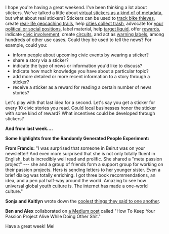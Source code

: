 I hope you're having a great weekend. I've been thinking a lot about stickers. We've talked a little about  [virtual stickers as a kind of of metadata](http://melodykramer.github.io/facebook-stickers-are-smart-for-metadata.md/), but what about real stickers? Stickers can be used to  [track bike thieves](http://antitheftdots.com/), create  [real-life geocaching trails](https://books.google.com/books?id=GsueBQAAQBAJ&pg=PA230&lpg=PA230&dq=stickers+civic+technology&source=bl&ots=ioLsU-5OVD&sig=9q604alZU-F48Q0Lm-rnRQtnLPs&hl=en&sa=X&ei=d0c9VafLMLeQsQT31IHgCw&ved=0CCQQ6AEwATgU#v=onepage&q=stickers%20civic%20technology&f=false), help  [cities collect trash](http://curbit.cityofboise.org/residential/trash-collection/overflow-stickers/), advocate for  [your political or social positions](http://www.nytimes.com/2010/06/06/magazine/06fob-consumed-t.html), label material, help  [target liquid](https://www.urinalfly.com/), offer  [rewards](http://www.wired.com/2011/04/science-helmet-stickers/), indicate  [civic involvement](http://www.mercurynews.com/my-town/ci_26811443/badge-pride-i-voted-stickers), create  [circuits](https://www.crowdsupply.com/chibitronics/circuit-stickers), and act as  [warning labels](http://www.tomscott.com/warnings/), among hundreds of other use cases.  Could they be used to tell the news? For example, could you:

- inform people about upcoming civic events by wearing a sticker?
- share a story via a sticker?
- indicate the type of news or information you'd like to discuss?
- indicate how much knowledge you have about a particular topic?
- add more detailed or more recent information to a story through a sticker?
- receive a sticker as a reward for reading a certain number of news stories?

Let's play with that last idea for a second. Let's say you get a sticker for every 10 civic stories you read. Could local businesses honor the sticker with some kind of reward? What incentives could be developed through stickers?


**And from last week....**

**Some highlights from the Randomly Generated People Experiment:**


**From Francis:** "I was surprised that someone in Beirut was on your newsletter! And even more surprised that she is not only totally fluent in English, but is incredibly well read and prolific. She shared a "meta passion project" --- she and a group of friends form a support group for working on their passion projects. Hers is sending letters to her younger sister. Even a brief dialog was totally enriching. I got three book recommendations, an idea, and a pen pal half-way around the world. Amazing to see how universal global youth culture is. The internet has made a one-world culture."


**Sonja and Kaitlyn** wrote down the  [coolest things they said to one another](http://sonyaellenmann.com/2015/04/public-media-communication-membership.html).


**Ben and Alex** collaborated on  [a Medium post](https://medium.com/@BenMullin/how-to-keep-your-passion-project-alive-while-you-re-doing-other-shit-6e9f1a53faaa) called "How To Keep Your Passion Project Alive While Doing Other Shit."


Have a great week!
Mel
